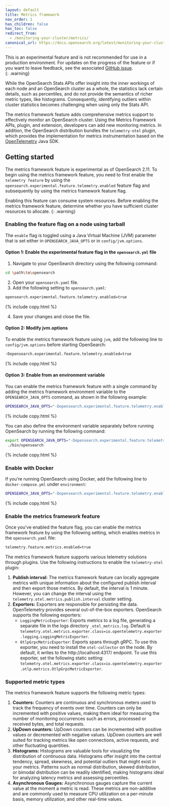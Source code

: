 ```yaml
---
layout: default
title: Metrics framework
nav_order: 1
has_children: false
has_toc: false
redirect_from:
  - /monitoring-your-cluster/metrics/
canonical_url: https://docs.opensearch.org/latest/monitoring-your-cluster/metrics/getting-started/
---
```


This is an experimental feature and is not recommended for use in a production environment. For updates on the progress of the feature or if you want to leave feedback, see the associated [GitHub issue](https://github.com/opensearch-project/OpenSearch/issues/10141).    
{: .warning}

While the OpenSearch Stats APIs offer insight into the inner workings of each node and an OpenSearch cluster as a whole, the statistics lack certain details, such as percentiles, and do not provide the semantics of richer metric types, like histograms. Consequently, identifying outliers within cluster statistics becomes challenging when using only the Stats API. 

The metrics framework feature adds comprehensive metrics support to effectively monitor an OpenSearch cluster. Using the Metrics Framework APIs, plugin, and extension, developers can add new monitoring metrics. In addition, the OpenSearch distribution bundles the `telemetry-otel` plugin, which provides the implementation for metrics instrumentation based on the [OpenTelemetry](https://opentelemetry.io) Java SDK.


## Getting started

The metrics framework feature is experimental as of OpenSearch 2.11. To begin using the metrics framework feature, you need to first enable the `telemetry feature` by using the `opensearch.experimental.feature.telemetry.enabled` feature flag and subsequently by using the metrics framework feature flag. 

Enabling this feature can consume system resources. Before enabling the metrics framework feature, determine whether you have sufficient cluster resources to allocate.
{: .warning}

### Enabling the feature flag on a node using tarball

The `enable` flag is toggled using a Java Virtual Machine (JVM) parameter that is set either in `OPENSEARCH_JAVA_OPTS` or in `config/jvm.options`.

#### Option 1: Enable the experimental feature flag in the `opensearch.yml` file

1. Navigate to your OpenSearch directory using the following command:

  ```bash
  cd \path\to\opensearch
  ```

2. Open your `opensearch.yaml` file.
3. Add the following setting to `opensearch.yaml`:

  ```bash
  opensearch.experimental.feature.telemetry.enabled=true
  ```
  {% include copy.html %}

4. Save your changes and close the file.

#### Option 2: Modify jvm.options

To enable the metrics framework feature using `jvm`, add the following line to `config/jvm.options` before starting OpenSearch:

```bash
-Dopensearch.experimental.feature.telemetry.enabled=true
```
{% include copy.html %}

#### Option 3: Enable from an environment variable

You can enable the metrics framework feature with a single command by adding the metrics framework environment variable to the `OPENSEARCH_JAVA_OPTS` command, as shown in the following example:

```bash
OPENSEARCH_JAVA_OPTS="-Dopensearch.experimental.feature.telemetry.enabled=true" ./opensearch-2.9.0/bin/opensearch
```
{% include copy.html %}

You can also define the environment variable separately before running OpenSearch by running the following command:

```bash
export OPENSEARCH_JAVA_OPTS="-Dopensearch.experimental.feature.telemetry.enabled=true"
 ./bin/opensearch
```
{% include copy.html %}

### Enable with Docker 

If you’re running OpenSearch using Docker, add the following line to `docker-compose.yml` under `environment`:

```bash
OPENSEARCH_JAVA_OPTS="-Dopensearch.experimental.feature.telemetry.enabled=true"
```
{% include copy.html %}


### Enable the metrics framework feature

Once you've enabled the feature flag, you can enable the metrics framework feature by using the following setting, which enables metrics in the `opensearch.yaml` file:

```bash
telemetry.feature.metrics.enabled=true
```

The metrics framework feature supports various telemetry solutions through plugins. Use the following instructions to enable the `telemetry-otel` plugin:


1. **Publish interval:** The metrics framework feature can locally aggregate metrics with unique information about the configured publish interval and then export those metrics. By default, the interval is 1 minute. However, you can change the interval using the `telemetry.otel.metrics.publish.interval` cluster setting.
2. **Exporters:** Exporters are responsible for persisting the data. OpenTelemetry provides several out-of-the-box exporters. OpenSearch supports the following exporters:
    - `LoggingMetricExporter`: Exports metrics to a log file, generating a separate file in the logs directory `_otel_metrics.log`. Default is `telemetry.otel.metrics.exporter.class=io.opentelemetry.exporter.logging.LoggingMetricExporter`.
    - `OtlpGrpcMetricExporter`: Exports spans through gRPC. To use this exporter, you need to install the `otel-collector` on the node. By default, it writes to the http://localhost:4317/ endpoint. To use this exporter, set the following static setting: `telemetry.otel.metrics.exporter.class=io.opentelemetry.exporter.otlp.metrics.OtlpGrpcMetricExporter`.
  
### Supported metric types

The metrics framework feature supports the following metric types:

1. **Counters:** Counters are continuous and synchronous meters used to track the frequency of events over time. Counters can only be incremented with positive values, making them ideal for measuring the number of monitoring occurrences such as errors, processed or received bytes, and total requests.
2. **UpDown counters:** UpDown counters can be incremented with positive values or decremented with negative values. UpDown counters are well suited for tracking metrics like open connections, active requests, and other fluctuating quantities.
3. **Histograms:** Histograms are valuable tools for visualizing the distribution of continuous data. Histograms offer insight into the central tendency, spread, skewness, and potential outliers that might exist in your metrics. Patterns such as normal distribution, skewed distribution, or bimodal distribution can be readily identified, making histograms ideal for analyzing latency metrics and assessing percentiles.
4. **Asynchronous Gauges:** Asynchronous gauges capture the current value at the moment a metric is read. These metrics are non-additive and are commonly used to measure CPU utilization on a per-minute basis, memory utilization, and other real-time values.
